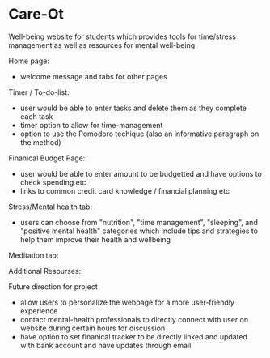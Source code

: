 # Care-Ot
Well-being website for students which provides tools for time/stress management as well as resources for mental well-being  


Home page: 
  - welcome message and tabs for other pages 

Timer / To-do-list: 
  - user would be able to enter tasks and delete them as they complete each task 
  - timer option to allow for time-management 
  - option to use the Pomodoro techique (also an informative paragraph on the method) 

Finanical Budget Page: 
  - user would be able to enter amount to be budgetted and have options to check spending etc 
  - links to common credit card knowledge / financial planning etc 

Stress/Mental health tab: 
  - users can choose from "nutrition", "time management", "sleeping", and "positive mental health" categories which include tips and strategies to help them improve their health and wellbeing

Meditation tab: 

Additional Resourses: 


Future direction for project
  - allow users to personalize the webpage for a more user-friendly experience
  - contact mental-health professionals to directly connect with user on website during certain hours for discussion 
  - have option to set finanical tracker to be directly linked and updated with bank account and have updates through email 
  
